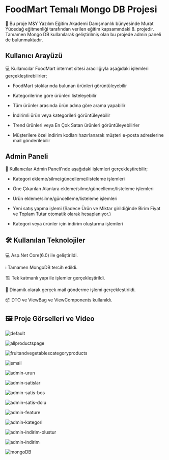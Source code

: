 # FoodMart Temalı Mongo DB Projesi

🏨 Bu proje M&Y Yazılım Eğitim Akademi Danışmanlık bünyesinde Murat Yücedağ eğitmenliği tarafından verilen eğitim kapsamındaki 8. projedir. Tamamen Mongo DB kullanılarak geliştirilmiş olan bu projede admin paneli de bulunmaktadır.

## Kullanıcı Arayüzü

💻 Kullanıcılar FoodMart internet sitesi aracılığıyla aşağıdaki işlemleri gerçekleştirebilirler;

* FoodMart stoklarında bulunan ürünleri görüntüleyebilir

* Kategorilerine göre ürünleri listeleyebilir

* Tüm ürünler arasında ürün adına göre arama yapabilir

* İndirimli ürün veya kategorileri görüntüleyebilir

* Trend ürünleri veya En Çok Satan ürünleri görüntüleyebilirler

* Müşterilere özel indirim kodları hazırlanarak müşteri e-posta adreslerine mail gönderilebilir

## Admin Paneli

📝 Kullanıcılar Admin Paneli'nde aşağıdaki işlemleri gerçekleştirebilir;

* Kategori ekleme/silme/güncelleme/listeleme işlemleri

* Öne Çıkarılan Alanlara ekleme/silme/güncelleme/listeleme işlemleri

* Ürün ekleme/silme/güncelleme/listeleme işlemleri

* Yeni satış yapma işlemi (Sadece Ürün ve Miktar girildiğinde Birim Fiyat ve Toplam Tutar otomatik olarak hesaplanıyor.)

* Kategori veya ürünler için indirim oluşturma işlemleri


## 🛠️ Kullanılan Teknolojiler

💻 Asp.Net Core(6.0) ile geliştirildi.

ℹ️ Tamamen MongoDB tercih edildi.

🏗️ Tek katmanlı yapı ile işlemler gerçekleştirildi.

💾 Dinamik olarak gerçek mail gönderme işlemi gerçekleştirildi.

📦 DTO ve ViewBag ve ViewComponents kullanıldı.


## 🖼️ Proje Görselleri ve Video

![default](https://github.com/user-attachments/assets/c0a24f56-e0b0-4c19-8a30-1c3ed8de4f5e)

![allproductspage](https://github.com/user-attachments/assets/7c6e0560-6952-4b6c-a816-3fc781012fbb)

![fruitandvegetablescategoryproducts](https://github.com/user-attachments/assets/f3544352-1b4b-48da-b5d1-1f619bfdfec5)

![email](https://github.com/user-attachments/assets/2483313a-cc26-4678-ab2a-9fc32a1ed9d1)

![admin-urun](https://github.com/user-attachments/assets/7fad893b-087a-42f8-880e-db67916a4d59)

![admin-satislar](https://github.com/user-attachments/assets/5379d400-d377-4a1c-8987-20fb82e483e8)

![admin-satis-bos](https://github.com/user-attachments/assets/9e4e0e52-6bf9-4660-8b8d-d09d157e7d14)

![admin-satis-dolu](https://github.com/user-attachments/assets/89e2e29f-4b5b-4fc2-914d-d133bfaef2c8)

![admin-feature](https://github.com/user-attachments/assets/4268dba4-5011-4a92-b185-f98846662d58)

![admin-kategori](https://github.com/user-attachments/assets/ed46c607-2b35-4f13-b782-37615bed96b2)

![admin-indirim-olustur](https://github.com/user-attachments/assets/0da33ba3-f687-48b6-b22c-ab08e5ba8c82)

![admin-indirim](https://github.com/user-attachments/assets/049c09ee-5a26-479f-8187-1f46de30a551)

![mongoDB](https://github.com/user-attachments/assets/c86ceb86-0efa-45d5-b2bd-7a0afa790eec)
